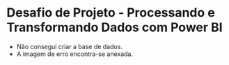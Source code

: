 # Desafio de Projeto - Processando e Transformando Dados com Power BI
- Não consegui criar a base de dados.
- A imagem de erro encontra-se anexada.

